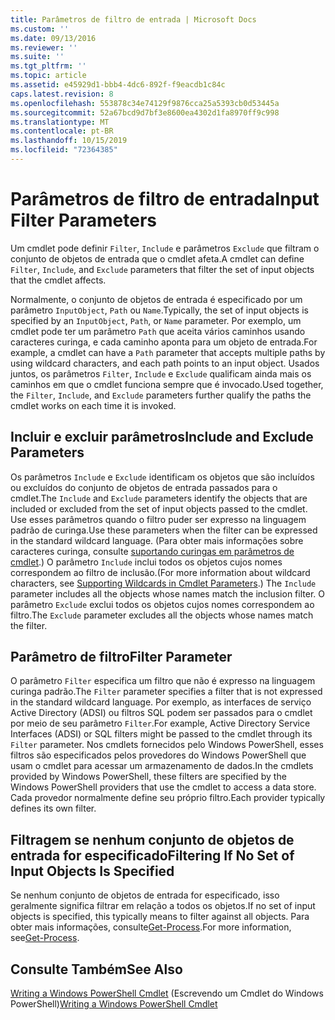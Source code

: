 ```yaml
---
title: Parâmetros de filtro de entrada | Microsoft Docs
ms.custom: ''
ms.date: 09/13/2016
ms.reviewer: ''
ms.suite: ''
ms.tgt_pltfrm: ''
ms.topic: article
ms.assetid: e45929d1-bbb4-4dc6-892f-f9eacdb1c84c
caps.latest.revision: 8
ms.openlocfilehash: 553878c34e74129f9876cca25a5393cb0d53445a
ms.sourcegitcommit: 52a67bcd9d7bf3e8600ea4302d1fa8970ff9c998
ms.translationtype: MT
ms.contentlocale: pt-BR
ms.lasthandoff: 10/15/2019
ms.locfileid: "72364385"
---
```

# <a name="input-filter-parameters"></a><span data-ttu-id="4ec39-102">Parâmetros de filtro de entrada</span><span class="sxs-lookup"><span data-stu-id="4ec39-102">Input Filter Parameters</span></span>

<span data-ttu-id="4ec39-103">Um cmdlet pode definir `Filter`, `Include` e parâmetros `Exclude` que filtram o conjunto de objetos de entrada que o cmdlet afeta.</span><span class="sxs-lookup"><span data-stu-id="4ec39-103">A cmdlet can define `Filter`, `Include`, and `Exclude` parameters that filter the set of input objects that the cmdlet affects.</span></span>

<span data-ttu-id="4ec39-104">Normalmente, o conjunto de objetos de entrada é especificado por um parâmetro `InputObject`, `Path` ou `Name`.</span><span class="sxs-lookup"><span data-stu-id="4ec39-104">Typically, the set of input objects is specified by an `InputObject`, `Path`, or `Name` parameter.</span></span> <span data-ttu-id="4ec39-105">Por exemplo, um cmdlet pode ter um parâmetro `Path` que aceita vários caminhos usando caracteres curinga, e cada caminho aponta para um objeto de entrada.</span><span class="sxs-lookup"><span data-stu-id="4ec39-105">For example, a cmdlet can have a `Path` parameter that accepts multiple paths by using wildcard characters, and each path points to an input object.</span></span> <span data-ttu-id="4ec39-106">Usados juntos, os parâmetros `Filter`, `Include` e `Exclude` qualificam ainda mais os caminhos em que o cmdlet funciona sempre que é invocado.</span><span class="sxs-lookup"><span data-stu-id="4ec39-106">Used together, the `Filter`, `Include`, and `Exclude` parameters further qualify the paths the cmdlet works on each time it is invoked.</span></span>

## <a name="include-and-exclude-parameters"></a><span data-ttu-id="4ec39-107">Incluir e excluir parâmetros</span><span class="sxs-lookup"><span data-stu-id="4ec39-107">Include and Exclude Parameters</span></span>

<span data-ttu-id="4ec39-108">Os parâmetros `Include` e `Exclude` identificam os objetos que são incluídos ou excluídos do conjunto de objetos de entrada passados para o cmdlet.</span><span class="sxs-lookup"><span data-stu-id="4ec39-108">The `Include` and `Exclude` parameters identify the objects that are included or excluded from the set of input objects passed to the cmdlet.</span></span> <span data-ttu-id="4ec39-109">Use esses parâmetros quando o filtro puder ser expresso na linguagem padrão de curinga.</span><span class="sxs-lookup"><span data-stu-id="4ec39-109">Use these parameters when the filter can be expressed in the standard wildcard language.</span></span> <span data-ttu-id="4ec39-110">(Para obter mais informações sobre caracteres curinga, consulte [suportando curingas em parâmetros de cmdlet](./supporting-wildcard-characters-in-cmdlet-parameters.md).) O parâmetro `Include` inclui todos os objetos cujos nomes correspondem ao filtro de inclusão.</span><span class="sxs-lookup"><span data-stu-id="4ec39-110">(For more information about wildcard characters, see [Supporting Wildcards in Cmdlet Parameters](./supporting-wildcard-characters-in-cmdlet-parameters.md).) The `Include` parameter includes all the objects whose names match the inclusion filter.</span></span> <span data-ttu-id="4ec39-111">O parâmetro `Exclude` exclui todos os objetos cujos nomes correspondem ao filtro.</span><span class="sxs-lookup"><span data-stu-id="4ec39-111">The `Exclude` parameter excludes all the objects whose names match the filter.</span></span>

## <a name="filter-parameter"></a><span data-ttu-id="4ec39-112">Parâmetro de filtro</span><span class="sxs-lookup"><span data-stu-id="4ec39-112">Filter Parameter</span></span>

<span data-ttu-id="4ec39-113">O parâmetro `Filter` especifica um filtro que não é expresso na linguagem curinga padrão.</span><span class="sxs-lookup"><span data-stu-id="4ec39-113">The `Filter` parameter specifies a filter that is not expressed in the standard wildcard language.</span></span> <span data-ttu-id="4ec39-114">Por exemplo, as interfaces de serviço Active Directory (ADSI) ou filtros SQL podem ser passados para o cmdlet por meio de seu parâmetro `Filter`.</span><span class="sxs-lookup"><span data-stu-id="4ec39-114">For example, Active Directory Service Interfaces (ADSI) or SQL filters might be passed to the cmdlet through its `Filter` parameter.</span></span> <span data-ttu-id="4ec39-115">Nos cmdlets fornecidos pelo Windows PowerShell, esses filtros são especificados pelos provedores do Windows PowerShell que usam o cmdlet para acessar um armazenamento de dados.</span><span class="sxs-lookup"><span data-stu-id="4ec39-115">In the cmdlets provided by Windows PowerShell, these filters are specified by the Windows PowerShell providers that use the cmdlet to access a data store.</span></span> <span data-ttu-id="4ec39-116">Cada provedor normalmente define seu próprio filtro.</span><span class="sxs-lookup"><span data-stu-id="4ec39-116">Each provider typically defines its own filter.</span></span>

## <a name="filtering-if-no-set-of-input-objects-is-specified"></a><span data-ttu-id="4ec39-117">Filtragem se nenhum conjunto de objetos de entrada for especificado</span><span class="sxs-lookup"><span data-stu-id="4ec39-117">Filtering If No Set of Input Objects Is Specified</span></span>

<span data-ttu-id="4ec39-118">Se nenhum conjunto de objetos de entrada for especificado, isso geralmente significa filtrar em relação a todos os objetos.</span><span class="sxs-lookup"><span data-stu-id="4ec39-118">If no set of input objects is specified, this typically means to filter against all objects.</span></span> <span data-ttu-id="4ec39-119">Para obter mais informações, consulte[Get-Process](/powershell/module/Microsoft.PowerShell.Management/Get-Process).</span><span class="sxs-lookup"><span data-stu-id="4ec39-119">For more information, see[Get-Process](/powershell/module/Microsoft.PowerShell.Management/Get-Process).</span></span>

## <a name="see-also"></a><span data-ttu-id="4ec39-120">Consulte Também</span><span class="sxs-lookup"><span data-stu-id="4ec39-120">See Also</span></span>

<span data-ttu-id="4ec39-121">[Writing a Windows PowerShell Cmdlet](./writing-a-windows-powershell-cmdlet.md) (Escrevendo um Cmdlet do Windows PowerShell)</span><span class="sxs-lookup"><span data-stu-id="4ec39-121">[Writing a Windows PowerShell Cmdlet](./writing-a-windows-powershell-cmdlet.md)</span></span>